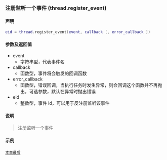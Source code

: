 ### 注册监听一个事件 \(**thread\.register\_event**\)


#### 声明
```lua
eid = thread.register_event(event, callback [, error_callback ])
```


#### 参数及返回值
- event
    - 字符串型，代表事件名
- callback
    - 函数型，事件将会触发的回调函数
- error\_callback
    - 函数型，错误回调，当执行任务时发生异常，则会回调这个函数并不再抛出，可选参数，默认在异常时抛出错误
- eid
    - 整数型，事件 id，可以用于反注册监听该事件


#### 说明
> 注册监听一个事件  


#### 示例  
[`本章最后`](/Handbook/thread/README.md)  

